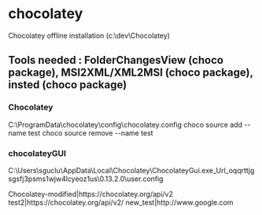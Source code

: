 # chocolatey
Chocolatey offline installation (c:\dev\Chocolatey)

## Tools needed : FolderChangesView (choco package), MSI2XML/XML2MSI (choco package), insted (choco package)

### Chocolatey
C:\ProgramData\chocolatey\config\chocolatey.config
  <sources>
    <source id="test" value="" disabled="false" priority="0" />
  </sources>
choco source add --name test
choco source remove --name test

### chocolateyGUI 
C:\Users\sguclu\AppData\Local\Chocolatey\ChocolateyGui.exe_Url_oqqrttjgsgsfj3psms1wjw4lcyeoz1us\0.13.2.0\user.config
<?xml version="1.0" encoding="utf-8"?>
<configuration>
    <userSettings>
        <ChocolateyGui.Properties.Settings>
            <setting name="sources" serializeAs="Xml">
                <value>
                    <ArrayOfString xmlns:xsd="http://www.w3.org/2001/XMLSchema" xmlns:xsi="http://www.w3.org/2001/XMLSchema-instance">
                        <string>Chocolatey-modified|https://chocolatey.org/api/v2</string>
                        <string>test2|https://chocolatey.org/api/v2/</string>
                        <string>new_test|http://www.google.com</string>
                    </ArrayOfString>
                </value>
            </setting>
        </ChocolateyGui.Properties.Settings>
    </userSettings>
</configuration>
